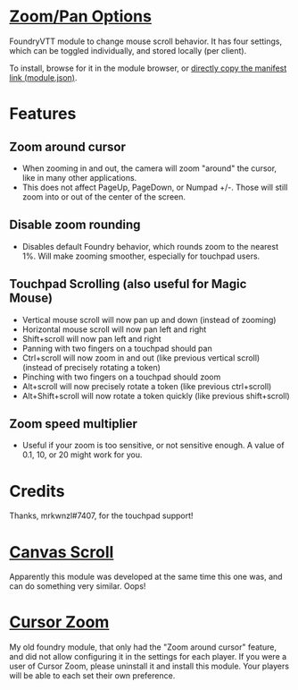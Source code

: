 # [Zoom/Pan Options](https://foundryvtt.com/packages/zoom-pan-options/)

FoundryVTT module to change mouse scroll behavior. It has four settings, which can be toggled individually, and stored locally (per client).

To install, browse for it in the module browser, or [directly copy the manifest link (module.json)](https://raw.githubusercontent.com/itamarcu/ZoomPanOptions/master/module.json).

# Features

## Zoom around cursor
- When zooming in and out, the camera will zoom "around" the cursor, like in many other applications.
- This does not affect PageUp, PageDown, or Numpad +/-. Those will still zoom into or out of the center of the screen.

## Disable zoom rounding
- Disables default Foundry behavior, which rounds zoom to the nearest 1%. Will make zooming smoother, especially for touchpad users.
 
## Touchpad Scrolling (also useful for Magic Mouse)
- Vertical mouse scroll will now pan up and down (instead of zooming)
- Horizontal mouse scroll will now pan left and right
- Shift+scroll will now pan left and right
- Panning with two fingers on a touchpad should pan
- Ctrl+scroll will now zoom in and out (like previous vertical scroll) (instead of precisely rotating a token)
- Pinching with two fingers on a touchpad should zoom
- Alt+scroll will now precisely rotate a token (like previous ctrl+scroll)
- Alt+Shift+scroll will now rotate a token quickly (like previous shift+scroll)

## Zoom speed multiplier
- Useful if your zoom is too sensitive, or not sensitive enough. A value of 0.1, 10, or 20 might work for you.

# Credits

Thanks, mrkwnzl#7407, for the touchpad support!

# [Canvas Scroll](https://github.com/ElfFriend-DnD/foundryvtt-canvasScroll)
Apparently this module was developed at the same time this one was, and can do something very similar. Oops!

# [Cursor Zoom](https://github.com/itamarcu/CursorZoom)
My old foundry module, that only had the "Zoom around cursor" feature, and did not allow configuring it in the settings for each player.
If you were a user of Cursor Zoom, please uninstall it and install this module. Your players will be able to each set their own preference.
